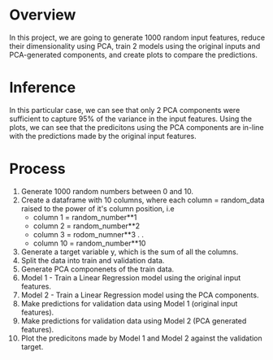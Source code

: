# Overview
In this project, we are going to generate 1000 random input features, reduce their dimensionality using PCA, train 2 models using the original inputs and PCA-generated components, and create plots to compare the predictions.

# Inference
In this particular case, we can see that only 2 PCA components were sufficient to capture 95% of the variance in the input features.
Using the plots, we can see that the  predicitons using the PCA components are in-line with the predictions made by the original input features.

# Process

1. Generate 1000 random numbers between 0 and 10.
2. Create a dataframe with 10 columns, where each column = random_data raised to the power of it's column position, i.e
   - column 1 = random_number**1
   - column 2 = random_number**2
   - column 3 = rodom_numner**3
   .
   .
   - column 10 = random_number**10
3. Generate a target variable y, which is the sum of all the columns.
4. Split the data into train and validation data.
5. Generate PCA componenets of the train data.
6. Model 1 - Train a Linear Regression model using the original input features.
7. Model 2 - Train a Linear Regression model using the PCA components.
8. Make predictions for validation data using Model 1 (original input features).
9. Make predictions for validation data using Model 2 (PCA generated features).
10. Plot the predicitons made by Model 1 and Model 2 against the validation target.

